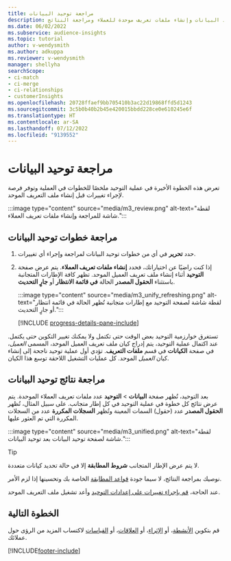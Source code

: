 ```yaml
---
title: مراجعة توحيد البيانات
description: مراجعة خطوات توحيد البيانات وإنشاء ملفات تعريف موحدة للعملاء ومراجعة النتائج
ms.date: 06/02/2022
ms.subservice: audience-insights
ms.topic: tutorial
author: v-wendysmith
ms.author: adkuppa
ms.reviewer: v-wendysmith
manager: shellyha
searchScope:
- ci-match
- ci-merge
- ci-relationships
- customerInsights
ms.openlocfilehash: 20728ffaef9bb705410b3ac22d19868ffd5d1243
ms.sourcegitcommit: 3c5b0b40b2b45e420015bbdd228ce0e610245e6f
ms.translationtype: HT
ms.contentlocale: ar-SA
ms.lasthandoff: 07/12/2022
ms.locfileid: "9139552"
---
```

# <a name="review-data-unification"></a>مراجعة توحيد البيانات

تعرض هذه الخطوة الأخيرة في عملية التوحيد ملخصًا للخطوات في العملية وتوفر فرصة لإجراء تغييرات قبل إنشاء ملف التعريف الموحد.

:::image type="content" source="media/m3_review.png" alt-text="لقطة شاشة للمراجعة وإنشاء ملفات تعريف العملاء.":::

## <a name="review-the-data-unification-steps"></a>مراجعة خطوات توحيد البيانات

1. حدد **تحرير** في أي من خطوات توحيد البيانات لمراجعة وإجراء أي تغييرات.

1. إذا كنت راضيًا عن اختياراتك، فحدد **إنشاء ملفات تعريف العملاء**. يتم عرض صفحة **التوحيد** أثناء إنشاء ملف تعريف العميل الموحد. تظهر كافة الإطارات المتجانبة باستثناء **الحقول المصدر** الحالة **في قائمة الانتظار** أو **جارٍ التحديث**.

   :::image type="content" source="media/m3_unify_refreshing.png" alt-text="لقطة شاشة لصفحة التوحيد مع إطارات متجانبة تُظهر الحالة في قائمة انتظار أو جارٍ التحديث.":::

   [!INCLUDE [progress-details-pane-include](includes/progress-details-pane.md)]

تستغرق خوارزمية التوحيد بعض الوقت حتى تكتمل ولا يمكنك تغيير التكوين حتى يكتمل. عند اكتمال عملية التوحيد، يتم إدراج كيان ملف تعريف العميل الموحد، المسمى *العميل*، في صفحة **الكيانات** في قسم **ملفات التعريف**. تؤدي أول عملية توحيد ناجحة إلى إنشاء كيان *العميل* الموحد. كل عمليات التشغيل اللاحقة توسع هذا الكيان.

## <a name="review-the-results-of-data-unification"></a>مراجعة نتائج توحيد البيانات

بعد التوحيد، تُظهر صفحة **البيانات** > **التوحيد** عدد ملفات تعريف العملاء الموحدة. يتم عرض نتائج كل خطوة في عملية التوحيد في كل إطار متجانب. على سبيل المثال، تُظهر **الحقول المصدر** عدد (حقول) السمات المعينة وتُظهر **السجلات المكررة** عدد من السجلات المكررة التي تم العثور عليها.

:::image type="content" source="media/m3_unified.png" alt-text="لقطة شاشة لصفحة توحيد البيانات بعد توحيد البيانات.":::

> [!TIP]
> لا يتم عرض الإطار المتجانب **شروط المطابقة** إلا في حالة تحديد كيانات متعددة.

نوصيك بمراجعة النتائج، لا سيما جودة [قواعد المطابقة](data-unification-update.md#manage-match-rules) الخاصة بك وتحسينها إذا لزم الأمر.

عند الحاجة، [قم بإجراء تغييرات على إعدادات التوحيد](data-unification-update.md) وأعد تشغيل ملف التعريف الموحد.

## <a name="next-step"></a>الخطوة التالية

قم بتكوين [الأنشطة](activities.md)، أو [الإثراء](enrichment-hub.md)، أو [العلاقات](relationships.md)، أو [القياسات](measures.md) لاكتساب المزيد من الرؤى حول عملائك.

[!INCLUDE[footer-include](includes/footer-banner.md)]
